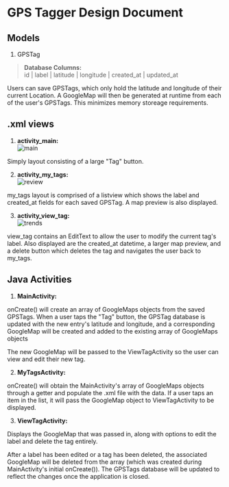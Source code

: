 # **GPS Tagger** Design Document

## Models

1. GPSTag 
> **Database Columns:**  
> id | label | latitude | longitude | created\_at | updated\_at

Users can save GPSTags, which only hold the latitude and longitude of their current Location. A GoogleMap will then be generated at runtime from each of the user's GPSTags. This minimizes memory storeage requirements.

## .xml views

1. **activity\_main:**  
![main](/Home.jpg)

Simply layout consisting of a large "Tag" button.

2. **activity\_my\_tags:**  
![review](/My_Tags.jpg)

my\_tags layout is comprised of a listview which shows the label and created_at fields for each saved GPSTag. A map preview is also displayed.


3. **activity\_view\_tag:**  
![trends](/View_Tag.jpg) 

view\_tag contains an EditText to allow the user to modify the current tag's label. Also displayed are the created_at datetime, a larger map preview, and a delete button which deletes the tag and navigates the user back to my\_tags.

## Java Activities

1. **MainActivity:**

onCreate() will create an array of GoogleMaps objects from the saved GPSTags. When a user taps the "Tag" button, the GPSTag database is updated with the new entry's latitude and longitude, and a corresponding GoogleMap will be created and added to the existing array of GoogleMaps objects

The new GoogleMap will be passed to the ViewTagActivity so the user can view and edit their new tag.

2. **MyTagsActivity:**

onCreate() will obtain the MainActivity's array of GoogleMaps objects through a getter and populate the .xml file with the data. If a user taps an item in the list, it will pass the GoogleMap object to ViewTagActivity to be displayed.

3. **ViewTagActivity:**

Displays the GoogleMap that was passed in, along with options to edit the label and delete the tag entirely.

After a label has been edited or a tag has been deleted, the associated GoogleMap will be deleted from the array (which was created during MainActivity's initial onCreate()). The GPSTags database will be updated to reflect the changes once the application is closed.